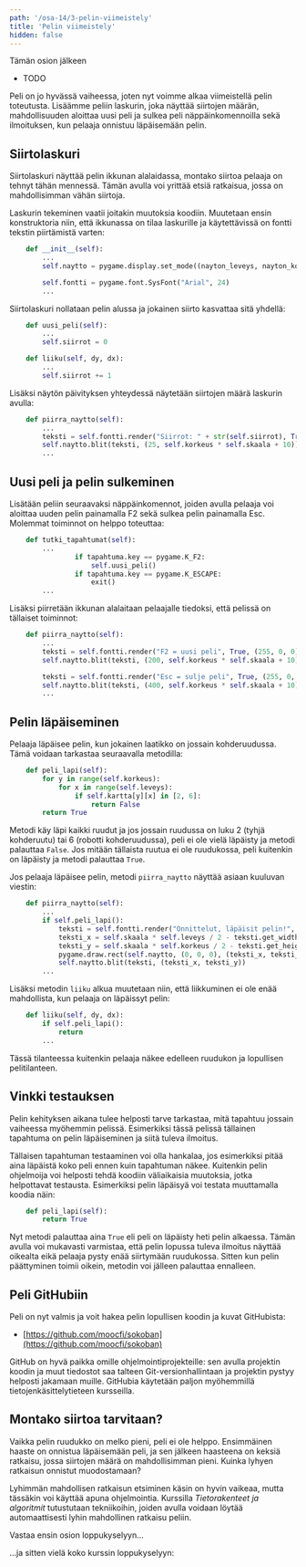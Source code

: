 ```yaml
---
path: '/osa-14/3-pelin-viimeistely'
title: 'Pelin viimeistely'
hidden: false
---
```


<text-box variant='learningObjectives' name='Oppimistavoitteet'>

Tämän osion jälkeen

- TODO

</text-box>

Peli on jo hyvässä vaiheessa, joten nyt voimme alkaa viimeistellä pelin toteutusta. Lisäämme peliin laskurin, joka näyttää siirtojen määrän, mahdollisuuden aloittaa uusi peli ja sulkea peli näppäinkomennoilla sekä ilmoituksen, kun pelaaja onnistuu läpäisemään pelin.

## Siirtolaskuri

Siirtolaskuri näyttää pelin ikkunan alalaidassa, montako siirtoa pelaaja on tehnyt tähän mennessä. Tämän avulla voi yrittää etsiä ratkaisua, jossa on mahdollisimman vähän siirtoja.

Laskurin tekeminen vaatii joitakin muutoksia koodiin. Muutetaan ensin konstruktoria niin, että ikkunassa on tilaa laskurille ja käytettävissä on fontti tekstin piirtämistä varten:

```python
    def __init__(self):
        ...
        self.naytto = pygame.display.set_mode((nayton_leveys, nayton_korkeus + self.skaala))

        self.fontti = pygame.font.SysFont("Arial", 24)
        ...
```

Siirtolaskuri nollataan pelin alussa ja jokainen siirto kasvattaa sitä yhdellä:

```python
    def uusi_peli(self):
        ...
        self.siirrot = 0
```

```python
    def liiku(self, dy, dx):
        ...
        self.siirrot += 1

```

Lisäksi näytön päivityksen yhteydessä näytetään siirtojen määrä laskurin avulla:

```python
    def piirra_naytto(self):
        ...
        teksti = self.fontti.render("Siirrot: " + str(self.siirrot), True, (255, 0, 0))
        self.naytto.blit(teksti, (25, self.korkeus * self.skaala + 10))
        ...
```

## Uusi peli ja pelin sulkeminen

Lisätään peliin seuraavaksi näppäinkomennot, joiden avulla pelaaja voi aloittaa uuden pelin painamalla F2 sekä sulkea pelin painamalla Esc. Molemmat toiminnot on helppo toteuttaa:

```python
    def tutki_tapahtumat(self):
        ...
                if tapahtuma.key == pygame.K_F2:
                    self.uusi_peli()
                if tapahtuma.key == pygame.K_ESCAPE:
                    exit()
        ...
```

Lisäksi piirretään ikkunan alalaitaan pelaajalle tiedoksi, että pelissä on tällaiset toiminnot:

```python
    def piirra_naytto(self):
        ...
        teksti = self.fontti.render("F2 = uusi peli", True, (255, 0, 0))
        self.naytto.blit(teksti, (200, self.korkeus * self.skaala + 10))

        teksti = self.fontti.render("Esc = sulje peli", True, (255, 0, 0))
        self.naytto.blit(teksti, (400, self.korkeus * self.skaala + 10))
        ...
```

## Pelin läpäiseminen

Pelaaja läpäisee pelin, kun jokainen laatikko on jossain kohderuudussa. Tämä voidaan tarkastaa seuraavalla metodilla:

```python
    def peli_lapi(self):
        for y in range(self.korkeus):
            for x in range(self.leveys):
                if self.kartta[y][x] in [2, 6]:
                    return False
        return True
```

Metodi käy läpi kaikki ruudut ja jos jossain ruudussa on luku 2 (tyhjä kohderuutu) tai 6 (robotti kohderuudussa), peli ei ole vielä läpäisty ja metodi palauttaa `False`. Jos mitään tällaista ruutua ei ole ruudukossa, peli kuitenkin on läpäisty ja metodi palauttaa `True`.

Jos pelaaja läpäisee pelin, metodi `piirra_naytto` näyttää asiaan kuuluvan viestin:

```python
    def piirra_naytto(self):
        ...
        if self.peli_lapi():
            teksti = self.fontti.render("Onnittelut, läpäisit pelin!", True, (255, 0, 0))
            teksti_x = self.skaala * self.leveys / 2 - teksti.get_width() / 2
            teksti_y = self.skaala * self.korkeus / 2 - teksti.get_height() / 2
            pygame.draw.rect(self.naytto, (0, 0, 0), (teksti_x, teksti_y, teksti.get_width(), teksti.get_height()))
            self.naytto.blit(teksti, (teksti_x, teksti_y))
        ...
```

Lisäksi metodin `liiku` alkua muutetaan niin, että liikkuminen ei ole enää mahdollista, kun pelaaja on läpäissyt pelin:

```python
    def liiku(self, dy, dx):
        if self.peli_lapi():
            return
        ...
```

Tässä tilanteessa kuitenkin pelaaja näkee edelleen ruudukon ja lopullisen pelitilanteen.

## Vinkki testauksen

Pelin kehityksen aikana tulee helposti tarve tarkastaa, mitä tapahtuu jossain vaiheessa myöhemmin pelissä. Esimerkiksi tässä pelissä tällainen tapahtuma on pelin läpäiseminen ja siitä tuleva ilmoitus.

Tällaisen tapahtuman testaaminen voi olla hankalaa, jos esimerkiksi pitää aina läpäistä koko peli ennen kuin tapahtuman näkee. Kuitenkin pelin ohjelmoija voi helposti tehdä koodiin väliaikaisia muutoksia, jotka helpottavat testausta. Esimerkiksi pelin läpäisyä voi testata muuttamalla koodia näin:

```python
    def peli_lapi(self):
        return True
```

Nyt metodi palauttaa aina `True` eli peli on läpäisty heti pelin alkaessa. Tämän avulla voi mukavasti varmistaa, että pelin lopussa tuleva ilmoitus näyttää oikealta eikä pelaaja pysty enää siirtymään ruudukossa. Sitten kun pelin päättyminen toimii oikein, metodin voi jälleen palauttaa ennalleen.

## Peli GitHubiin

Peli on nyt valmis ja voit hakea pelin lopullisen koodin ja kuvat GitHubista:

* [https://github.com/moocfi/sokoban](https://github.com/moocfi/sokoban)

GitHub on hyvä paikka omille ohjelmointiprojekteille: sen avulla projektin koodin ja muut tiedostot saa talteen Git-versionhallintaan ja projektin pystyy helposti jakamaan muille. GitHubia käytetään paljon myöhemmillä tietojenkäsittelytieteen kursseilla.

## Montako siirtoa tarvitaan?

Vaikka pelin ruudukko on melko pieni, peli ei ole helppo. Ensimmäinen haaste on onnistua läpäisemään peli, ja sen jälkeen haasteena on keksiä ratkaisu, jossa siirtojen määrä on mahdollisimman pieni. Kuinka lyhyen ratkaisun onnistut muodostamaan?

Lyhimmän mahdollisen ratkaisun etsiminen käsin on hyvin vaikeaa, mutta tässäkin voi käyttää apuna ohjelmointia. Kurssilla _Tietorakenteet ja algoritmit_  tutustutaan tekniikoihin, joiden avulla voidaan löytää automaattisesti lyhin mahdollinen ratkaisu peliin.

Vastaa ensin osion loppukyselyyn...

<quiz id="cf81280a-030a-5820-8c61-2648a5d4752f"></quiz>

...ja sitten vielä koko kurssin loppukyselyyn:

<quiz id="a8c6418a-98e4-4732-b09f-bd866da480d4"></quiz>

